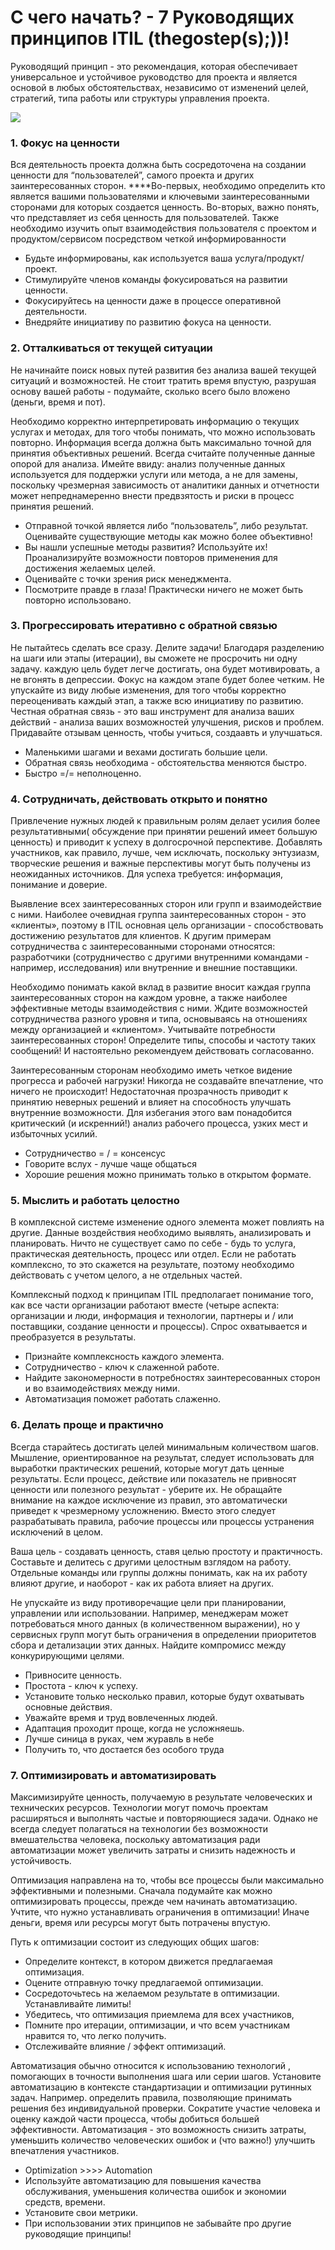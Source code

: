 # С чего начать? - 7 Руководящих принципов ITIL \(thegostep\(s\);\)\)!

Руководящий принцип - это рекомендация, которая обеспечивает универсальное и устойчивое руководство для проекта и является основой в любых обстоятельствах, независимо от изменений целей, стратегий, типа работы или структуры управления проекта.

![](../.gitbook/assets/untitled-1.png)

### **1. Фокус на ценности**

Вся деятельность проекта должна быть сосредоточена на создании ценности для “пользователей”, самого проекта и других заинтересованных сторон. ****Во-первых, необходимо определить кто является вашими пользователями и ключевыми заинтересованными сторонами для которых создается ценность. Во-вторых, важно понять, что представляет из себя ценность для пользователей. Также необходимо изучить опыт взаимодействия пользователя с проектом и продуктом/сервисом посредством четкой информированности

* Будьте информированы, как используется ваша услуга/продукт/проект.
* Стимулируйте членов команды фокусироваться на развитии ценности.
* Фокусируйтесь на ценности даже в процессе оперативной деятельности.
* Внедряйте инициативу по развитию фокуса на ценности.

###  **2. Отталкиваться от текущей ситуации**

Не начинайте поиск новых путей развития без анализа вашей текущей ситуаций и возможностей. Не стоит тратить время впустую, разрушая основу вашей работы - подумайте, сколько всего было вложено \(деньги, время и пот\).

Необходимо корректно интерпретировать информацию о текущих услугах и методах, для того чтобы понимать, что можно использовать повторно. Информация всегда должна быть максимально точной для принятия объективных решений. Всегда считайте полученные данные опорой для анализа. Имейте ввиду: анализ полученные данных используется для поддержки услуги или метода, а не для замены, поскольку чрезмерная зависимость от аналитики данных и отчетности может непреднамеренно внести предвзятость и риски в процесс принятия решений.

* Отправной точкой является либо “пользователь”, либо результат. Оценивайте существующие методы как можно более объективно!
* Вы нашли успешные методы развития? Используйте их! Проанализируйте возможности повторов применения для достижения желаемых целей.
* Оценивайте с точки зрения риск менеджмента. 
* Посмотрите правде в глаза! Практически ничего не может быть повторно использовано.

### **3. Прогрессировать итеративно с обратной связью**

Не пытайтесь сделать все сразу. Делите задачи! Благодаря разделению на шаги или этапы \(итерации\), вы сможете не просрочить ни одну задачу. каждую цель будет легче достигать, она будет мотивировать, а не вгонять в депрессии. Фокус на каждом этапе будет более четким. Не упускайте из виду любые изменения, для того чтобы корректно переоценивать каждый этап, а также всю инициативу по развитию.  Честная обратная связь - это ваш инструмент для анализа ваших действий - анализа ваших возможностей улучшения, рисков и проблем. Придавайте отзывам ценность, чтобы учиться, создаавть и улучшаться.

* Маленькими шагами и вехами достигать большие цели.
* Обратная связь необходима - обстоятельства меняются быстро.
* Быстро =/= неполноценно.

### **4. Сотрудничать, действовать открыто и понятно**

Привлечение нужных людей к правильным ролям делает усилия более результативными\( обсуждение при принятии решений имеет большую ценность\) и приводит к успеху в долгосрочной перспективе.  Добавлять участников, как правило, лучше, чем исключать, поскольку энтузиазм, творческие решения и важные перспективы могут быть получены из неожиданных источников.  Для успеха требуется: информация, понимание и доверие.

Выявление всех заинтересованных сторон или групп и взаимодействие с ними.  Наиболее очевидная группа заинтересованных сторон - это «клиенты», поэтому в ITIL основная цель организации - способствовать достижению результатов для клиентов.  К другим примерам сотрудничества с заинтересованными сторонами относятся: разработчики \(сотрудничество с другими внутренними командами - например, исследования\) или внутренние и внешние поставщики.

Необходимо понимать какой вклад в развитие вносит каждая группа заинтересованных сторон на каждом уровне, а также наиболее эффективные методы взаимодействия с ними.  Ждите возможностей сотрудничества разного уровня и типа, основываясь на отношениях между организацией и «клиентом». Учитывайте потребности заинтересованных сторон!  Определите типы, способы и частоту таких сообщений!  И настоятельно рекомендуем действовать согласованно.

Заинтересованным сторонам необходимо иметь четкое видение прогресса и рабочей нагрузки!  Никогда не создавайте впечатление, что ничего не происходит!  Недостаточная прозрачность приводит к принятию неверных решений и влияет на способность улучшать внутренние возможности.  Для избегания этого вам понадобится критический \(и искренний!\) анализ рабочего процесса, узких мест и избыточных усилий.

* Сотрудничество = / = консенсус
* Говорите вслух - лучше чаще общаться
* Хорошие решения можно принимать только в открытом формате.

### **5.  Мыслить и работать целостно**

В комплексной системе изменение одного элемента может повлиять на другие.  Данные воздействия необходимо выявлять, анализировать и планировать.  Ничто не существует само по себе - будь то услуга, практическая деятельность, процесс или отдел.  Если не работать комплексно, то это скажется на результате, поэтому необходимо действовать с учетом целого, а не отдельных частей.

Комплексный подход к принципам ITIL предполагает понимание того, как все части организации работают вместе \(четыре аспекта: организации и люди, информация и технологии, партнеры и / или поставщики, создание ценности и процессы\).  Спрос охватывается и преобразуется в результаты.

* Признайте комплексность каждого элемента.
* Сотрудничество - ключ к слаженной работе.
* Найдите закономерности в потребностях заинтересованных сторон и во взаимодействиях между ними.
* Автоматизация поможет работать слаженно.

### 6. **Делать проще и практично**

Всегда старайтесь достигать целей минимальным количеством шагов. Мышление, ориентированное на результат, следует использовать для выработки практических решений, которые могут дать ценные результаты.  Если процесс, действие или показатель не привносят ценности или полезного результат - уберите их.  Не обращайте внимание на каждое исключение из правил, это автоматически приведет к чрезмерному усложнению.  Вместо этого следует разрабатывать правила, рабочие процессы или процессы устранения исключений в целом.

Ваша цель -  создавать ценность, ставя целью простоту и практичность.  Составьте и делитесь с другими целостным взглядом на работу.  Отдельные команды или группы должны понимать, как на их работу влияют другие, и наоборот - как их работа влияет на других.

Не упускайте из виду противоречащие цели при планировании, управлении или использовании.  Например, менеджерам может потребоваться много данных \(в количественном выражении\), но у сервисных групп могут быть ограничения в определении приоритетов сбора и детализации этих данных.  Найдите компромисс между конкурирующими целями.

* Привносите ценность.
* Простота - ключ к успеху.
* Установите только несколько правил, которые будут охватывать основные действия.
*  Уважайте время и труд вовлеченных людей.
*  Адаптация проходит проще, когда не усложняешь.
*  Лучше синица в руках, чем журавль в небе
* Получить то, что достается без особого труда

###  7. **Оптимизировать и автоматизировать**

Максимизируйте ценность, получаемую в результате  человеческих и технических ресурсов.  Технологии могут помочь проектам расширяться и выполнять частые и повторяющиеся задачи.  Однако не всегда следует полагаться на технологии без возможности вмешательства человека, поскольку автоматизация ради автоматизации может увеличить затраты и снизить надежность и устойчивость.

Оптимизация направлена ​​на то, чтобы все процессы были максимально эффективными и полезными.  Сначала подумайте как можно оптимизировать процессы, прежде чем начинать автоматизацию.  Учтите, что нужно устанавливать ограничения в оптимизации!  Иначе деньги, время или ресурсы могут быть потрачены впустую.

Путь к оптимизации состоит из следующих общих шагов:

*  Определите контекст, в котором движется предлагаемая оптимизация.
*  Оцените отправную точку предлагаемой оптимизации.
*  Сосредоточьтесь на желаемом результате в оптимизации.  Устанавливайте лимиты!
*  Убедитесь, что оптимизация приемлема для всех участников,
*  Помните про итерации, оптимизации, и что всем участникам нравится то, что легко получить.
*  Отслеживайте влияние / эффект оптимизаций.

Автоматизация обычно относится к использованию технологий , помогающих в точности выполнения шага или серии шагов.  Установите автоматизацию в контексте стандартизации и оптимизации рутинных задач.  Например.  определить правила, позволяющие принимать решения без индивидуальной проверки.  Сократите участие человека и оценку каждой части процесса, чтобы добиться большей эффективности.  Автоматизация - это возможность снизить затраты, уменьшить количество человеческих ошибок и \(что важно!\) улучшить впечатления участников.

* Optimization &gt;&gt;&gt;&gt; Automation
* Используйте автоматизацию для повышения качества обслуживания, уменьшения количества ошибок и экономии средств, времени.
* Установите свои метрики.
*  При использовании этих принципов не забывайте про другие руководящие принципы!

